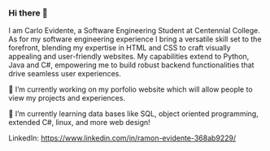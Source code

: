 ### Hi there 👋
I am Carlo Evidente, a Software Engineering Student at Centennial College. As for my software engineering experience I bring a versatile skill set to the forefront, blending my expertise in HTML and CSS to craft visually appealing and user-friendly websites. My capabilities extend to Python, Java and C#, empowering me to build robust backend functionalities that drive seamless user experiences.


🔭 I’m currently working on my porfolio website which will allow people to view my projects and experiences. 



🌱 I’m currently learning data bases like SQL, object oriented programming, extended C#, linux, and more web design!

LinkedIn: https://www.linkedin.com/in/ramon-evidente-368ab9229/



